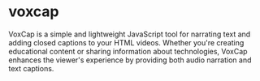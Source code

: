 # voxcap
VoxCap is a simple and lightweight JavaScript tool for narrating text and adding closed captions to your HTML videos. Whether you're creating educational content or sharing information about technologies, VoxCap enhances the viewer's experience by providing both audio narration and text captions.
